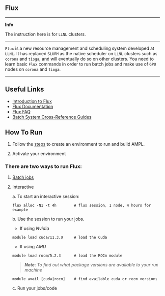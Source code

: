 ## Flux

---
**Info**

The instruction here is for `LLNL` clusters.

---
`Flux` is a new resource management and scheduling system developed at `LLNL`. It has replaced `SLURM` as the native scheduler on `LLNL` clusters such as `corona` and `tioga`, and will eventually do so on other clusters. You need to learn basic `Flux` commands in order to run batch jobs and make use of `GPU` nodes on `corona` and `tioga`.

---

## Useful Links

* [Introduction to Flux](https://hpc-tutorials.llnl.gov/flux/)
* [Flux Documentation](https://flux-framework.readthedocs.io/en/latest/)
* [Flux FAQ](https://flux-framework.readthedocs.io/en/latest/faqs.html)
* [Batch System Cross-Reference Guides](https://hpc.llnl.gov/banks-jobs/running-jobs/batch-system-cross-reference-guides)

## How To Run

1. Follow the [steps](./README.md#Install) to create an environment to run and build AMPL.

2. Activate your environment

### There are two ways to run Flux:

1. [Batch jobs](https://hpc-tutorials.llnl.gov/flux/section3/)
   
2. Interactive

   a. To start an interactive session:

   ```
   flux alloc -N1 -t 4h        # flux session, 1 node, 4 hours for example
   ```

   b. Use the session to run your jobs.

   * If using *Nvidia*
   ```
   module load cuda/11.3.0     # load the Cuda
   ```

   <a name="amd"></a>
   * If using *AMD*

   ```
   module load rocm/5.2.3      # load the ROCm module
   ```

   > ***Note***:
   > *To find out what package versions are available to your run machine*

   ```
   module avail [cuda|rocm]    # find available cuda or rocm versions
   ```

   c. Run your jobs/code
